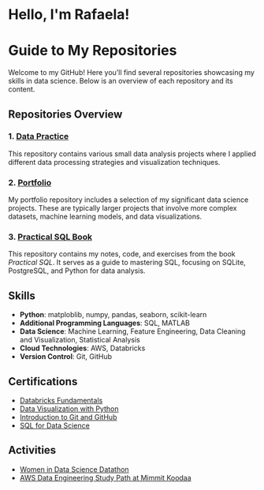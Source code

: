 # Hello, I'm Rafaela!

# Guide to My Repositories

Welcome to my GitHub! Here you’ll find several repositories showcasing my skills in data science. Below is an overview of each repository and its content.

## Repositories Overview

### 1. **[Data Practice](https://github.com/rkschroeder/DataPractice)**
This repository contains various small data analysis projects where I applied different data processing strategies and visualization techniques. 

### 2. **[Portfolio](https://github.com/rkschroeder/Portfolio)**
My portfolio repository includes a selection of my  significant data science projects. These are typically larger projects that involve more complex datasets, machine learning models, and data visualizations.

### 3. **[Practical SQL Book](https://github.com/rkschroeder/PracticalSQL)**
This repository contains my notes, code, and exercises from the book *Practical SQL*. It serves as a guide to mastering SQL, focusing on SQLite, PostgreSQL, and Python for data analysis.

## Skills

- **Python**: matploblib, numpy, pandas, seaborn, scikit-learn
- **Additional Programming Languages**: SQL, MATLAB
- **Data Science**: Machine Learning, Feature Engineering, Data Cleaning and Visualization, Statistical Analysis
- **Cloud Technologies**: AWS, Databricks
- **Version Control**: Git, GitHub

## Certifications

- [Databricks Fundamentals](https://credentials.databricks.com/80701b3e-e4b2-453d-8bc6-c64dd2a193e5#acc.bEU5mMJZ)
- [Data Visualization with Python](https://www.coursera.org/account/accomplishments/verify/PHD4IHDSGX0T?utm_source=link&utm_medium=certificate&utm_content=cert_image&utm_campaign=sharing_cta&utm_product=course)
- [Introduction to Git and GitHub](https://www.coursera.org/account/accomplishments/verify/TVGNOHSRX4CV?utm_source=link&utm_medium=certificate&utm_content=cert_image&utm_campaign=sharing_cta&utm_product=course)
- [SQL for Data Science](https://www.coursera.org/account/accomplishments/verify/3NUDTFGAJ5AN?utm_source=link&utm_medium=certificate&utm_content=cert_image&utm_campaign=sharing_cta&utm_product=course)

## Activities

- [Women in Data Science Datathon](https://www.widsworldwide.org/get-inspired/blog/8th-annual-wids-datathon-challenges-unraveling-the-mysteries-of-the-female-brain/)
- [AWS Data Engineering Study Path at Mimmit Koodaa](https://mimmitkoodaa.fi/tapahtuma/data-engineer-2024-kickoff/)



